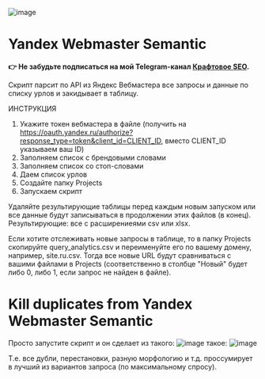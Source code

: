 ![image](https://github.com/user-attachments/assets/c4c140bf-0f5d-460c-930d-99c42290d4cc)

# Yandex Webmaster Semantic

**👉 Не забудьте подписаться на мой Telegram-канал <a href="https://t.me/craftseo">Крафтовое SEO</a>.**

Скрипт парсит по API из Яндекс Вебмастера все запросы и данные по списку урлов и закидывает в таблицу. 

ИНСТРУКЦИЯ
1) Укажите токен вебмастера в файле (получить на https://oauth.yandex.ru/authorize?response_type=token&client_id=CLIENT_ID, вместо CLIENT_ID указываем ваш ID)
2) Заполняем список с брендовыми словами
3) Заполняем список со стоп-словами
4) Даем список урлов
5) Создайте папку Projects
6) Запускаем скрипт

Удаляйте результирующие таблицы перед каждым новым запуском или все данные будут записываться в продолжении этих файлов (в конец). Результирующие: все с расширениеями csv или xlsx.

Если хотите отслеживать новые запросы в таблице, то в папку Projects скопируйте query_analytics.csv и переименуйте его по вашему домену, например, site.ru.csv. Тогда все новые URL будут сравниваться с вашими файлами в Projects (соответственно в столбце "Новый" будет либо 0, либо 1, если запрос не найден в файле).


# Kill duplicates from Yandex Webmaster Semantic
Просто запустите скрипт и он сделает из такого:
![image](https://github.com/user-attachments/assets/fa1d0800-1e2a-4d07-9337-4c9eeb54bda1)
такое:
![image](https://github.com/user-attachments/assets/604b992e-f5f0-4205-914f-7061f55a2d8c)

Т.е. все дубли, перестановки, разную морфологию и т.д. проссумирует в лучший из вариантов запроса (по максимальному спросу).
